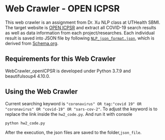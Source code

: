 # Web Crawler - OPEN ICPSR
This web crawler is an assignment from Dr. Xu NLP class at UTHealth SBMI.
The target website is [OPEN ICPSR](https://www.openicpsr.org/openicpsr/search/studies?start=0&ARCHIVE=openicpsr&sort=score%20desc%2CDATEUPDATED%20desc&rows=163&q=%22coronavirus%22%20OR%20tag%3A%22covid%2019%22%20OR%20%22coronavirus%22%20OR%20%22covid-19%22%20OR%20%22sars-cov-2%22) and extract all COVID-19 search results as well as data information from each project/researches. Each individual result is saved into JSON file by following [`NLP_json_format.json`](./NLP_json_format.json), which is derived from [Schema.org](https://schema.org/Dataset). 

## Requirements for this Web Crawler 
WebCrawler_openICPSR is developed under Python 3.7.9 and beautifulsoup4 4.10.0.

## Using the Web Crawler
Current searching keyword is `"coronavirus" OR tag:"covid 19" OR "coronavirus" OR "covid-19" OR "sars-cov-2"`.
To adjust the keyword is to replace the link inside the `hw2_code.py`.
And run it with console
```
python hw2_code.py
```
After the execution, the json files are saved to the folder,`json_file`.
